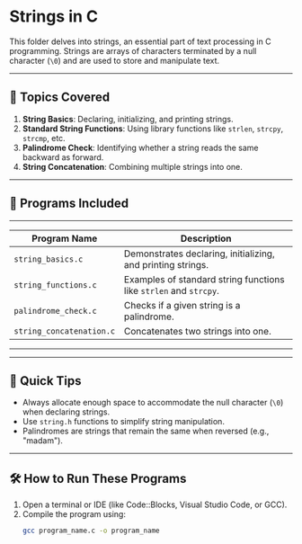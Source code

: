 # Strings in C

This folder delves into strings, an essential part of text processing in C programming. Strings are arrays of characters terminated by a null character (`\0`) and are used to store and manipulate text.

---

## 🚀 **Topics Covered**
1. **String Basics**: Declaring, initializing, and printing strings.
2. **Standard String Functions**: Using library functions like `strlen`, `strcpy`, `strcmp`, etc.
3. **Palindrome Check**: Identifying whether a string reads the same backward as forward.
4. **String Concatenation**: Combining multiple strings into one.

---

## 📂 **Programs Included**
 _____________________________________________________________________________________________
| Program Name             | Description                                                      |
|--------------------------|------------------------------------------------------------------|
| `string_basics.c`        | Demonstrates declaring, initializing, and printing strings.     |
| `string_functions.c`     | Examples of standard string functions like `strlen` and `strcpy`.|
| `palindrome_check.c`     | Checks if a given string is a palindrome.                       |
| `string_concatenation.c` | Concatenates two strings into one.                              |
-----------------------------------------------------------------------------------------------

---

## 🌟 **Quick Tips**
- Always allocate enough space to accommodate the null character (`\0`) when declaring strings.
- Use `string.h` functions to simplify string manipulation.
- Palindromes are strings that remain the same when reversed (e.g., "madam").

---

## 🛠 **How to Run These Programs**
1. Open a terminal or IDE (like Code::Blocks, Visual Studio Code, or GCC).
2. Compile the program using:
   ```bash
   gcc program_name.c -o program_name
  ```